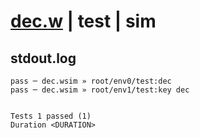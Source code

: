 # [dec.w](../../../../../../examples/tests/sdk_tests/counter/dec.w) | test | sim

## stdout.log
```log
pass ─ dec.wsim » root/env0/test:dec    
pass ─ dec.wsim » root/env1/test:key dec
 
 
Tests 1 passed (1)
Duration <DURATION>
```

